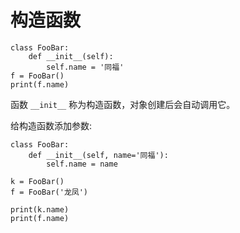 # 构造函数

<div class="run"></div>

```python3
class FooBar:
    def __init__(self):
        self.name = '同福'
f = FooBar()
print(f.name)
```

函数 `__init__` 称为构造函数，对象创建后会自动调用它。

给构造函数添加参数:

<div class="run"></div>

```python3
class FooBar:
    def __init__(self, name='同福'):
        self.name = name

k = FooBar()
f = FooBar('龙凤')

print(k.name)
print(f.name)
```
